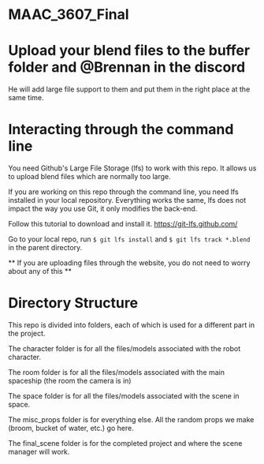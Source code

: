 # MAAC_3607_Final

# Upload your blend files to the buffer folder and @Brennan in the discord

He will add large file support to them and put them in the right place at the same time.

# Interacting through the command line

You need Github's Large File Storage (lfs) to work with this repo. It allows us to upload blend files which are normally too large.

If you are working on this repo through the command line, you need lfs installed in your local repository. Everything works the same, lfs does not impact the way you use Git, it only modifies the back-end.

Follow this tutorial to download and install it.
https://git-lfs.github.com/

Go to your local repo, run `$ git lfs install` and `$ git lfs track *.blend` in the parent directory.

** If you are uploading files through the website, you do not need to worry about any of this **

# Directory Structure

This repo is divided into folders, each of which is used for a different part in the project.

The character folder is for all the files/models associated with the robot character.

The room folder is for all the files/models associated with the main spaceship (the room the camera is in)

The space folder is for all the files/models associated with the scene in space.

The misc_props folder is for everything else. All the random props we make (broom, bucket of water, etc.) go here.

The final_scene folder is for the completed project and where the scene manager will work.
